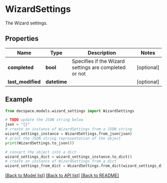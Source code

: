 # WizardSettings

The Wizard settings.

## Properties

Name | Type | Description | Notes
------------ | ------------- | ------------- | -------------
**completed** | **bool** | Specifies if the Wizard settings are completed or not | [optional] 
**last_modified** | **datetime** |  | [optional] 

## Example

```python
from docspace.models.wizard_settings import WizardSettings

# TODO update the JSON string below
json = "{}"
# create an instance of WizardSettings from a JSON string
wizard_settings_instance = WizardSettings.from_json(json)
# print the JSON string representation of the object
print(WizardSettings.to_json())

# convert the object into a dict
wizard_settings_dict = wizard_settings_instance.to_dict()
# create an instance of WizardSettings from a dict
wizard_settings_from_dict = WizardSettings.from_dict(wizard_settings_dict)
```
[[Back to Model list]](../README.md#documentation-for-models) [[Back to API list]](../README.md#documentation-for-api-endpoints) [[Back to README]](../README.md)


